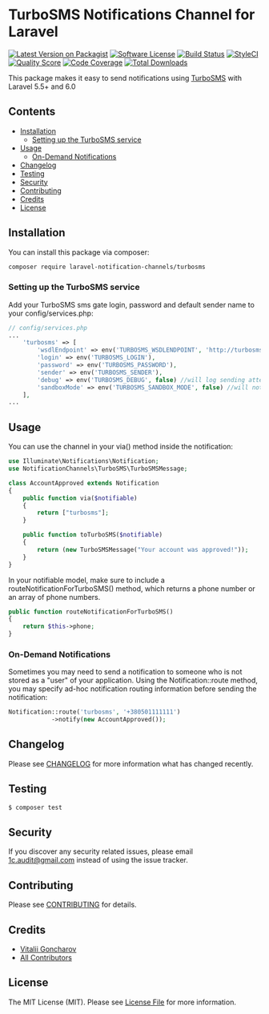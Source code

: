 # TurboSMS Notifications Channel for Laravel

[![Latest Version on Packagist](https://img.shields.io/packagist/v/laravel-notification-channels/turbosms.svg?style=flat-square)](https://packagist.org/packages/laravel-notification-channels/turbosms)
[![Software License](https://img.shields.io/badge/license-MIT-brightgreen.svg?style=flat-square)](LICENSE.md)
[![Build Status](https://img.shields.io/travis/laravel-notification-channels/turbosms/master.svg?style=flat-square)](https://travis-ci.org/laravel-notification-channels/turbosms)
[![StyleCI](https://styleci.io/repos/233038111/shield)](https://styleci.io/repos/233038111)
[![Quality Score](https://img.shields.io/scrutinizer/g/laravel-notification-channels/turbosms.svg?style=flat-square)](https://scrutinizer-ci.com/g/laravel-notification-channels/turbosms)
[![Code Coverage](https://img.shields.io/scrutinizer/coverage/g/laravel-notification-channels/turbosms/master.svg?style=flat-square)](https://scrutinizer-ci.com/g/laravel-notification-channels/turbosms/?branch=master)
[![Total Downloads](https://img.shields.io/packagist/dt/laravel-notification-channels/turbosms.svg?style=flat-square)](https://packagist.org/packages/laravel-notification-channels/turbosms)

This package makes it easy to send notifications using [TurboSMS](https://turbosms.ua) with Laravel 5.5+ and 6.0

## Contents

- [Installation](#installation)
	- [Setting up the TurboSMS service](#setting-up-the-TurboSMS-service)
- [Usage](#usage)
	- [ On-Demand Notifications](#on-demand-notifications)
- [Changelog](#changelog)
- [Testing](#testing)
- [Security](#security)
- [Contributing](#contributing)
- [Credits](#credits)
- [License](#license)


## Installation

You can install this package via composer:
``` bash
composer require laravel-notification-channels/turbosms
```

### Setting up the TurboSMS service

Add your TurboSMS sms gate login, password and default sender name to your config/services.php:

```php
// config/services.php
...
    'turbosms' => [
        'wsdlEndpoint' => env('TURBOSMS_WSDLENDPOINT', 'http://turbosms.in.ua/api/wsdl.html'),
        'login' => env('TURBOSMS_LOGIN'),
        'password' => env('TURBOSMS_PASSWORD'),
        'sender' => env('TURBOSMS_SENDER'),
        'debug' => env('TURBOSMS_DEBUG', false) //will log sending attempts and results
        'sandboxMode' => env('TURBOSMS_SANDBOX_MODE', false) //will not invoke API call
    ],
...
```

## Usage

You can use the channel in your via() method inside the notification:

```php
use Illuminate\Notifications\Notification;
use NotificationChannels\TurboSMS\TurboSMSMessage;

class AccountApproved extends Notification
{
    public function via($notifiable)
    {
        return ["turbosms"];
    }

    public function toTurboSMS($notifiable)
    {
        return (new TurboSMSMessage("Your account was approved!"));       
    }
}
```

In your notifiable model, make sure to include a routeNotificationForTurboSMS() method, which returns a phone number or an array of phone numbers.

```php
public function routeNotificationForTurboSMS()
{
    return $this->phone;
}
```

### On-Demand Notifications
Sometimes you may need to send a notification to someone who is not stored as a "user" of your application. Using the Notification::route method, you may specify ad-hoc notification routing information before sending the notification:

```php
Notification::route('turbosms', '+380501111111')                      
            ->notify(new AccountApproved());
```

## Changelog

Please see [CHANGELOG](CHANGELOG.md) for more information what has changed recently.

## Testing

``` bash
$ composer test
```

## Security

If you discover any security related issues, please email 1c.audit@gmail.com instead of using the issue tracker.

## Contributing

Please see [CONTRIBUTING](CONTRIBUTING.md) for details.

## Credits

- [Vitalii Goncharov](https://github.com/gvital3230)
- [All Contributors](../../contributors)

## License

The MIT License (MIT). Please see [License File](LICENSE.md) for more information.
